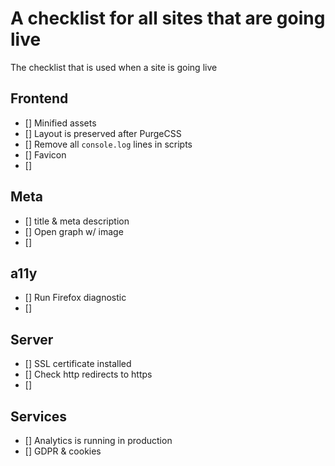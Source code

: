 # A checklist for all sites that are going live
The checklist that is used when a site is going live

## Frontend
- [] Minified assets
- [] Layout is preserved after PurgeCSS 
- [] Remove all `console.log` lines in scripts
- [] Favicon
- [] 

## Meta
- [] title & meta description
- [] Open graph w/ image
- [] 

## a11y
- [] Run Firefox diagnostic
- [] 

## Server
- [] SSL certificate installed
- [] Check http redirects to https
- [] 

## Services
- [] Analytics is running in production
- [] GDPR & cookies
